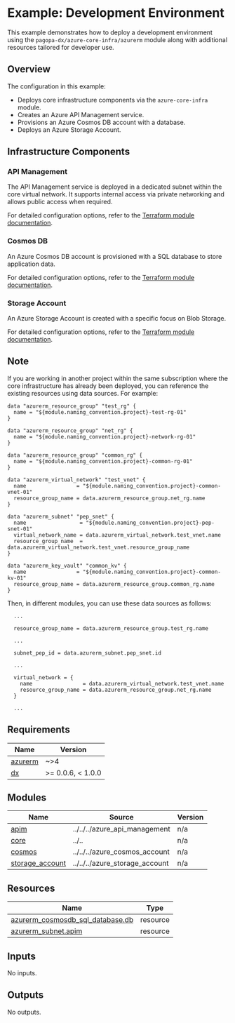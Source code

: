 # Example: Development Environment

This example demonstrates how to deploy a development environment using the `pagopa-dx/azure-core-infra/azurerm` module along with additional resources tailored for developer use.

## Overview

The configuration in this example:

- Deploys core infrastructure components via the `azure-core-infra` module.
- Creates an Azure API Management service.
- Provisions an Azure Cosmos DB account with a database.
- Deploys an Azure Storage Account.

## Infrastructure Components

### API Management

The API Management service is deployed in a dedicated subnet within the core virtual network. It supports internal access via private networking and allows public access when required.

For detailed configuration options, refer to the [Terraform module documentation](https://registry.terraform.io/modules/pagopa-dx/azure-api-management/azurerm/latest).

### Cosmos DB

An Azure Cosmos DB account is provisioned with a SQL database to store application data.

For detailed configuration options, refer to the [Terraform module documentation](https://registry.terraform.io/modules/pagopa-dx/azure-cosmos-account/azurerm/latest).

### Storage Account

An Azure Storage Account is created with a specific focus on Blob Storage.

For detailed configuration options, refer to the [Terraform module documentation](https://registry.terraform.io/modules/pagopa-dx/azure-storage-account/azurerm/latest).

## Note

If you are working in another project within the same subscription where the core infrastructure has already been deployed, you can reference the existing resources using data sources. For example:

```hcl
data "azurerm_resource_group" "test_rg" {
  name = "${module.naming_convention.project}-test-rg-01"
}

data "azurerm_resource_group" "net_rg" {
  name = "${module.naming_convention.project}-network-rg-01"
}

data "azurerm_resource_group" "common_rg" {
  name = "${module.naming_convention.project}-common-rg-01"
}

data "azurerm_virtual_network" "test_vnet" {
  name                = "${module.naming_convention.project}-common-vnet-01"
  resource_group_name = data.azurerm_resource_group.net_rg.name
}

data "azurerm_subnet" "pep_snet" {
  name                 = "${module.naming_convention.project}-pep-snet-01"
  virtual_network_name = data.azurerm_virtual_network.test_vnet.name
  resource_group_name  = data.azurerm_virtual_network.test_vnet.resource_group_name
}

data "azurerm_key_vault" "common_kv" {
  name                = "${module.naming_convention.project}-common-kv-01"
  resource_group_name = data.azurerm_resource_group.common_rg.name
}

```

Then, in different modules, you can use these data sources as follows:

```hcl
  ...

  resource_group_name = data.azurerm_resource_group.test_rg.name

  ...

  subnet_pep_id = data.azurerm_subnet.pep_snet.id

  ...

  virtual_network = {
    name                = data.azurerm_virtual_network.test_vnet.name
    resource_group_name = data.azurerm_resource_group.net_rg.name
  }

  ...

```

<!-- BEGIN_TF_DOCS -->
## Requirements

| Name | Version |
|------|---------|
| <a name="requirement_azurerm"></a> [azurerm](#requirement\_azurerm) | ~>4 |
| <a name="requirement_dx"></a> [dx](#requirement\_dx) | >= 0.0.6, < 1.0.0 |

## Modules

| Name | Source | Version |
|------|--------|---------|
| <a name="module_apim"></a> [apim](#module\_apim) | ../../../azure_api_management | n/a |
| <a name="module_core"></a> [core](#module\_core) | ../.. | n/a |
| <a name="module_cosmos"></a> [cosmos](#module\_cosmos) | ../../../azure_cosmos_account | n/a |
| <a name="module_storage_account"></a> [storage\_account](#module\_storage\_account) | ../../../azure_storage_account | n/a |

## Resources

| Name | Type |
|------|------|
| [azurerm_cosmosdb_sql_database.db](https://registry.terraform.io/providers/hashicorp/azurerm/latest/docs/resources/cosmosdb_sql_database) | resource |
| [azurerm_subnet.apim](https://registry.terraform.io/providers/hashicorp/azurerm/latest/docs/resources/subnet) | resource |

## Inputs

No inputs.

## Outputs

No outputs.
<!-- END_TF_DOCS -->
